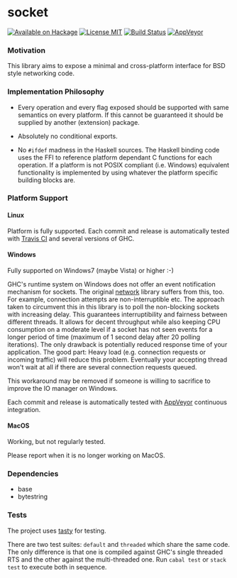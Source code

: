 socket
======

[![Available on Hackage][badge-hackage]][hackage]
[![License MIT][badge-license]][license]
[![Build Status][badge-travis]][travis]
[![AppVeyor][badge-appveyor]][appveyor]

### Motivation

This library aims to expose a minimal and cross-platform interface for
BSD style networking code.

### Implementation Philosophy

  - Every operation and every flag exposed should be supported with same
    semantics on every platform. If this cannot be guaranteed it should
    be supplied by another (extension) package.

  - Absolutely no conditional exports.

  - No `#ifdef` madness in the Haskell sources. The Haskell binding code
    uses the FFI to reference platform dependant C functions for each operation.
    If a platform is not POSIX compliant (i.e. Windows) equivalent functionality
    is implemented by using whatever the platform specific building blocks are.

### Platform Support

#### Linux

Platform is fully supported. Each commit and release is automatically tested with
[Travis CI](https://travis-ci.org/lpeterse/haskell-socket) and several versions
of GHC.

#### Windows

Fully supported on Windows7 (maybe Vista) or higher :-)

GHC's runtime system on Windows does not offer an event notification mechanism for sockets.
The original [network](https://hackage.haskell.org/package/network) library
suffers from this, too. For example, connection attempts are non-interruptible etc.
The approach taken to circumvent this in this library is to poll the
non-blocking sockets with increasing delay. This guarantees interruptibility
and fairness between different threads. It allows for decent throughput
while also keeping CPU consumption on a moderate level if a socket has not seen
events for a longer period of time (maximum of 1 second delay after 20
polling iterations). The only drawback is potentially reduced response time
of your application. The good part: Heavy load (e.g. connection requests or
incoming traffic) will reduce this problem. Eventually your accepting thread
won't wait at all if there are several connection requests queued.

This workaround may be removed if someone is willing to sacrifice to improve
the IO manager on Windows.

Each commit and release is automatically tested with
[AppVeyor](https://ci.appveyor.com/project/lpeterse/haskell-socket) continuous
integration.

#### MacOS

Working, but not regularly tested.

Please report when it is no longer working on MacOS.

### Dependencies

   - base
   - bytestring

### Tests

The project uses [tasty](http://documentup.com/feuerbach/tasty) for testing.

There are two test suites: `default` and `threaded` which share the same
code. The only difference is that one is compiled against GHC's single threaded
RTS and the other against the multi-threaded one. Run `cabal test` or `stack test`
to execute both in sequence.

[badge-travis]: https://img.shields.io/travis/lpeterse/haskell-socket.svg?label=Linux%20build
[travis]: https://travis-ci.org/lpeterse/haskell-socket
[badge-appveyor]: https://img.shields.io/appveyor/ci/lpeterse/haskell-socket.svg?label=Windows%20build
[appveyor]: https://ci.appveyor.com/project/lpeterse/haskell-socket
[badge-hackage]: https://img.shields.io/hackage/v/socket.svg?dummy
[hackage]: https://hackage.haskell.org/package/socket
[badge-license]: https://img.shields.io/badge/license-MIT-green.svg?dummy
[license]: https://github.com/lpeterse/haskell-socket/blob/master/LICENSE
[issues]: https://github.com/lpeterse/haskell-socket/issues
[Github]: https://github.com/lpeterse/haskell-socket
